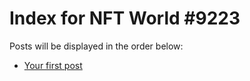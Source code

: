 # Index for NFT World #9223
Posts will be displayed in the order below:

- [Your first post](./001-first.md)

